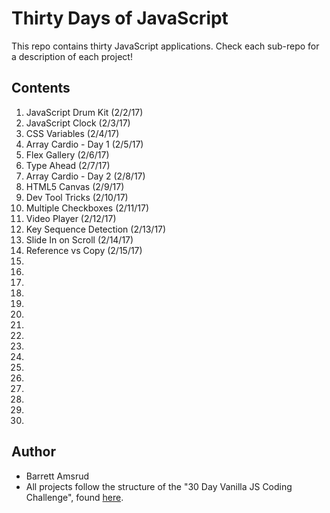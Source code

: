 # Thirty Days of JavaScript

This repo contains thirty JavaScript applications.  Check each sub-repo for a description of each project!

## Contents

01. JavaScript Drum Kit (2/2/17)
02. JavaScript Clock (2/3/17)
03. CSS Variables (2/4/17)
04. Array Cardio - Day 1 (2/5/17)
05. Flex Gallery (2/6/17)
06. Type Ahead (2/7/17)
07. Array Cardio - Day 2 (2/8/17)
08. HTML5 Canvas (2/9/17)
09. Dev Tool Tricks (2/10/17)
10. Multiple Checkboxes (2/11/17)
11. Video Player (2/12/17)
12. Key Sequence Detection (2/13/17)
13. Slide In on Scroll (2/14/17)
14. Reference vs Copy (2/15/17)
15.
16.
17.
18.
19.
20.
21.
22.
23.
24.
25.
26.
27.
28.
29.
30.

## Author

- Barrett Amsrud
- All projects follow the structure of the "30 Day Vanilla JS Coding Challenge", found [here](https://javascript30.com/).
